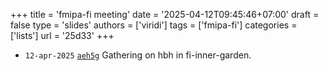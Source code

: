 +++
title = 'fmipa-fi meeting'
date = '2025-04-12T09:45:46+07:00'
draft = false
type = 'slides'
authors = ['viridi']
tags = ['fmipa-fi']
categories = ['lists']
url = '25d33'
+++

+ `12-apr-2025` [`aeh5g`](https://osf.io/aeh5g) Gathering on hbh in fi-inner-garden.
